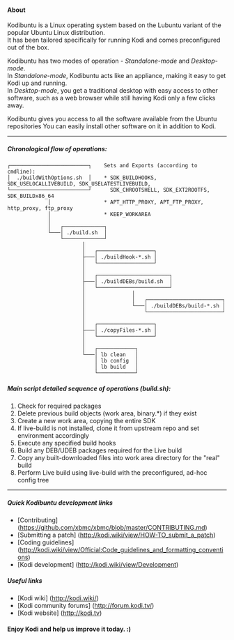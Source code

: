 #### About
Kodibuntu is a Linux operating system based on the Lubuntu variant of the popular Ubuntu Linux distribution.  
It has been tailored specifically for running Kodi and comes preconfigured out of the box.

Kodibuntu has two modes of operation - *Standalone-mode* and *Desktop-mode*.  
In *Standalone-mode*, Kodibuntu acts like an appliance, making it easy to get Kodi up and running.  
In *Desktop-mode*, you get a traditional desktop with easy access to other software, such as a web browser while still having Kodi only a few clicks away.  

Kodibuntu gives you access to all the software available from the Ubuntu repositories
You can easily install other software on it in addition to Kodi.

***

##### Chronological flow of operations:
```
┌─────────────────────────┐    Sets and Exports (according to cmdline):
│  ./buildWithOptions.sh  │    * SDK_BUILDHOOKS, SDK_USELOCALLIVEBUILD, SDK_USELATESTLIVEBUILD,
└─────────────────────────┘      SDK_CHROOTSHELL, SDK_EXT2ROOTFS, SDK_BUILDx86_64
             │                 * APT_HTTP_PROXY, APT_FTP_PROXY, http_proxy, ftp_proxy
             │                 * KEEP_WORKAREA
             │
             │   ┌─────────────┐ 
             └───│ ./build.sh  │
                 └─────────────┘
                        │
                        │   ┌──────────────────┐
                        ├───│ ./buildHook-*.sh │
                        │   └──────────────────┘
                        │
                        │   ┌───────────────────────┐
                        ├───│ ./buildDEBs/build.sh  │
                        │   └───────────────────────┘
                        │               │
                        │               │   ┌────────────────────────┐      
                        │               └───│ ./buildDEBs/build-*.sh │       
                        │                   └────────────────────────┘
                        │
                        │   ┌──────────────────┐
                        ├───│ ./copyFiles-*.sh │
                        │   └──────────────────┘
                        │
                        │   ┌────────────┐
                        └───│ lb clean   │           
                            │ lb config  │
                            │ lb build   │
                            └────────────┘
```
##### Main script detailed sequence of operations (build.sh):

1. Check for required packages
2. Delete previous build objects (work area, binary.*) if they exist
3. Create a new work area, copying the entire SDK
4. If live-build is not installed, clone it from upstream repo and set environment accordingly
5. Execute any specified build hooks
6. Build any DEB/UDEB packages required for the Live build
7. Copy any built-downloaded files into work area directory for the "real" build
8. Perform Live build using live-build with the preconfigured, ad-hoc config tree

***

##### Quick Kodibuntu development links

* [Contributing] (https://github.com/xbmc/xbmc/blob/master/CONTRIBUTING.md)
* [Submitting a patch] (http://kodi.wiki/view/HOW-TO_submit_a_patch) 
* [Coding guidelines] (http://kodi.wiki/view/Official:Code_guidelines_and_formatting_conventions)
* [Kodi development] (http://kodi.wiki/view/Development)

##### Useful links

* [Kodi wiki] (http://kodi.wiki/)
* [Kodi community forums] (http://forum.kodi.tv/)
* [Kodi website] (http://kodi.tv)

#### Enjoy Kodi and help us improve it today. :)
